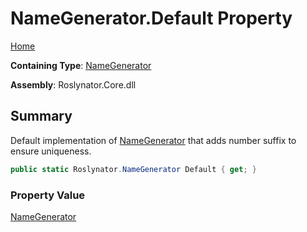 # NameGenerator\.Default Property

[Home](../../../README.md)

**Containing Type**: [NameGenerator](../README.md)

**Assembly**: Roslynator\.Core\.dll

## Summary

Default implementation of [NameGenerator](../README.md) that adds number suffix to ensure uniqueness\.

```csharp
public static Roslynator.NameGenerator Default { get; }
```

### Property Value

[NameGenerator](../README.md)

